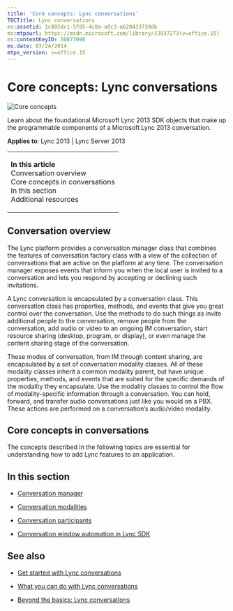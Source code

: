 ```yaml
---
title: 'Core concepts: Lync conversations'
TOCTitle: Lync conversations
ms:assetid: 1c805dc1-5f85-4c8a-a0c3-a620433739db
ms:mtpsurl: https://msdn.microsoft.com/library/JJ937273(v=office.15)
ms:contentKeyID: 50877090
ms.date: 07/24/2014
mtps_version: v=office.15
---
```


# Core concepts: Lync conversations

![Core concepts](images/JJ933133.mod_icon_CoreConcepts_long(Office.15).png "Core concepts")

Learn about the foundational Microsoft Lync 2013 SDK objects that make up the programmable components of a Microsoft Lync 2013 conversation.



**Applies to**: Lync 2013 | Lync Server 2013

<table>
<colgroup>
<col style="width: 100%" />
</colgroup>
<tbody>
<tr class="odd">
<td><p><strong>In this article</strong><br />
Conversation overview<br />
Core concepts in conversations<br />
In this section<br />
Additional resources</p></td>
</tr>
</tbody>
</table>

## Conversation overview

The Lync platform provides a conversation manager class that combines the features of conversation factory class with a view of the collection of conversations that are active on the platform at any time. The conversation manager exposes events that inform you when the local user is invited to a conversation and lets you respond by accepting or declining such invitations.

A Lync conversation is encapsulated by a conversation class. This conversation class has properties, methods, and events that give you great control over the conversation. Use the methods to do such things as invite additional people to the conversation, remove people from the conversation, add audio or video to an ongoing IM conversation, start resource sharing (desktop, program, or display), or even manage the content sharing stage of the conversation.

These modes of conversation, from IM through content sharing, are encapsulated by a set of conversation modality classes. All of these modality classes inherit a common modality parent, but have unique properties, methods, and events that are suited for the specific demands of the modality they encapsulate. Use the modality classes to control the flow of modality-specific information through a conversation. You can hold, forward, and transfer audio conversations just like you would on a PBX. These actions are performed on a conversation’s audio/video modality.

## Core concepts in conversations

The concepts described in the following topics are essential for understanding how to add Lync features to an application.

## In this section

  - [Conversation manager](conversation-manager.md)

  - [Conversation modalities](conversation-modalities.md)

  - [Conversation participants](conversation-participants.md)

  - [Conversation window automation in Lync SDK](conversation-window-automation-in-lync-sdk.md)

## See also

  - [Get started with Lync conversations](get-started-with-lync-conversations.md)

  - [What you can do with Lync conversations](what-you-can-do-with-lync-conversations.md)

  - [Beyond the basics: Lync conversations](beyond-the-basics-lync-conversations.md)


